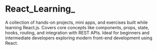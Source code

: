 # React_Learning_
A collection of hands-on projects, mini apps, and exercises built while learning React.js. Covers core concepts like components, props, state, hooks, routing, and integration with REST APIs. Ideal for beginners and intermediate developers exploring modern front-end development using React.
